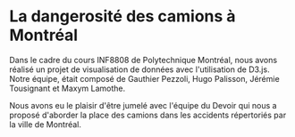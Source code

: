 # La dangerosité des camions à Montréal

Dans le cadre du cours INF8808 de Polytechnique Montréal, nous avons réalisé un projet de visualisation de données avec l'utilisation de D3.js.
Notre équipe, était composé de Gauthier Pezzoli, Hugo Palisson, Jérémie Tousignant et Maxym Lamothe. 

Nous avons eu le plaisir d'être jumelé avec l'équipe du Devoir qui nous a proposé d'aborder la place des camions dans les accidents répertoriés par la ville de Montréal. 
